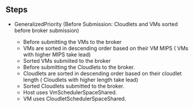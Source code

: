 ## Steps

* GeneralizedPriority (Before Submission: Cloudlets and VMs sorted before broker submission)

  * Before submitting the VMs to the broker
  * VMs are sorted in descending order based on their VM MIPS ( VMs with higher MIPS take lead)
  * Sorted VMs submiited to the broker
  * Before submitting the Cloudlets to the broker.
  * Cloudlets are sorted in descending order based on their cloudlet length ( Cloudlets with higher length take lead)
  * Sorted Cloudlets submitted to the broker.
  * Host uses VmSchedulerSpaceShared.
  * VM uses CloudletSchedulerSpaceShared.
